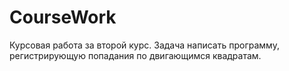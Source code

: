 # CourseWork
Курсовая работа за второй курс.
Задача написать программу, регистрирующую попадания по двигающимся квадратам.
